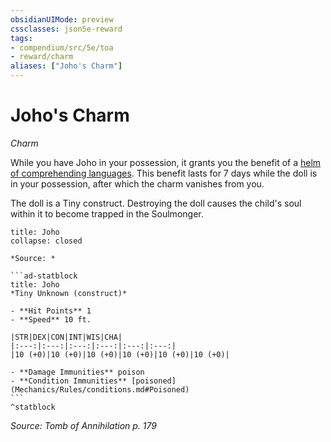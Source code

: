 ```yaml
---
obsidianUIMode: preview
cssclasses: json5e-reward
tags:
- compendium/src/5e/toa
- reward/charm
aliases: ["Joho's Charm"]
---
```

# Joho's Charm
*Charm*  

While you have Joho in your possession, it grants you the benefit of a [helm of comprehending languages](Mechanics/items/helm-of-comprehending-languages.md). This benefit lasts for 7 days while the doll is in your possession, after which the charm vanishes from you.

The doll is a Tiny construct. Destroying the doll causes the child's soul within it to become trapped in the Soulmonger.

````ad-embed-object
title: Joho
collapse: closed

*Source: *  

```ad-statblock
title: Joho
*Tiny Unknown (construct)*

- **Hit Points** 1
- **Speed** 10 ft.

|STR|DEX|CON|INT|WIS|CHA|
|:---:|:---:|:---:|:---:|:---:|:---:|
|10 (+0)|10 (+0)|10 (+0)|10 (+0)|10 (+0)|10 (+0)|

- **Damage Immunities** poison
- **Condition Immunities** [poisoned](Mechanics/Rules/conditions.md#Poisoned)
```
^statblock
````

*Source: Tomb of Annihilation p. 179*